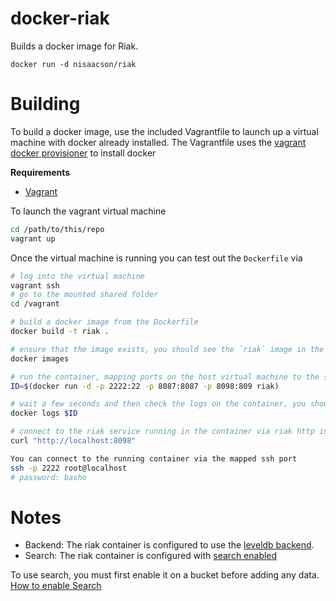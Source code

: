 docker-riak
===========

Builds a docker image for Riak.

```docker run -d nisaacson/riak```

# Building

To build a docker image, use the included Vagrantfile to launch up a virtual machine with docker already installed. The Vagrantfile uses the [vagrant docker provisioner](http://docs.vagrantup.com/v2/provisioning/docker.html) to install docker

**Requirements**

* [Vagrant](http://www.vagrantup.com/)

To launch the vagrant virtual machine

```bash
cd /path/to/this/repo
vagrant up
```

Once the virtual machine is running you can test out the `Dockerfile` via

```bash
# log into the virtual machine
vagrant ssh
# go to the mounted shared folder
cd /vagrant

# build a docker image from the Dockerfile
docker build -t riak .

# ensure that the image exists, you should see the `riak` image in the list output
docker images

# run the container, mapping ports on the host virtual machine to the same ports inside the container
ID=$(docker run -d -p 2222:22 -p 8087:8087 -p 8098:809 riak)

# wait a few seconds and then check the logs on the container, you should see the output from riak starting up.
docker logs $ID

# connect to the riak service running in the container via riak http interface
curl "http://localhost:8098"

You can connect to the running container via the mapped ssh port
ssh -p 2222 root@localhost
# password: basho
```

# Notes

* Backend: The riak container is configured to use the [leveldb backend](http://docs.basho.com/riak/latest/ops/advanced/backends/leveldb/).
* Search: The riak container is configured with [search enabled](http://docs.basho.com/riak/latest/ops/advanced/configs/search/)

To use search, you must first enable it on a bucket before adding any data. [How to enable Search](http://docs.basho.com/riak/1.4.0/cookbooks/Riak-Search---Indexing-and-Querying-Riak-KV-Data/)
